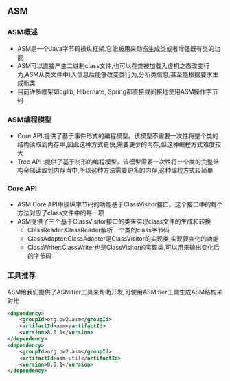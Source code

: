 ## ASM

### ASM概述
* ASM是一个Java字节码操纵框架,它能被用来动态生成类或者增强既有类的功能
* ASM可以直接产生二进制class文件,也可以在类被加载入虚机之态改变行为,ASM从类文件中)入信息后能够改变类行为,分析类信息,甚至能根据要求生成新类
* 目前许多框架如cglib, Hibernate, Spring都直接或间接地使用ASM操作字节码

### ASM编程模型
* Core API:提供了基于事件形式的编程模型。该模型不需要一次性将整个类的结构读取到内存中,因此这种方式更快,需要更少的内存,但这种编程方式难度较大
* Tree API :提供了基于树形的编程模型。该模型需要一次性将一个类的完整结构全部读取到内存当中,所以这种方法需要更多的内存,这种编程方式较简单

### Core API
* ASM Core API中操纵字节码的功能基于ClassVisitor接口。这个接口中的每个方法对应了class文件中的每一项
* ASM提供了三个基于ClassVisitor接口的类来实现class文件的生成和转换
    * ClassReader:ClassReader解析一个类的class字节码
    * ClassAdapter:ClassAdapter是ClassVisitor的实现类,实现要变化的功能
    * ClassWriter:ClassWriter也是ClassVisitor的实现类,可以用来输出变化后的字节码
    
### 工具推荐
ASM给我们提供了ASMifier工具来帮助开发,可使用ASMifier工具生成ASM结构来对比
```xml
<dependency>
    <groupId>org.ow2.asm</groupId>
    <artifactId>asm</artifactId>
    <version>8.0.1</version>
</dependency>
<dependency>
    <groupId>org.ow2.asm</groupId>
    <artifactId>asm-util</artifactId>
    <version>8.0.1</version>
</dependency>
```

